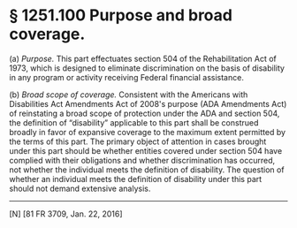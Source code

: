 # § 1251.100   Purpose and broad coverage.

(a) *Purpose.* This part effectuates section 504 of the Rehabilitation Act of 1973, which is designed to eliminate discrimination on the basis of disability in any program or activity receiving Federal financial assistance.


(b) *Broad scope of coverage.* Consistent with the Americans with Disabilities Act Amendments Act of 2008's purpose (ADA Amendments Act) of reinstating a broad scope of protection under the ADA and section 504, the definition of “disability” applicable to this part shall be construed broadly in favor of expansive coverage to the maximum extent permitted by the terms of this part. The primary object of attention in cases brought under this part should be whether entities covered under section 504 have complied with their obligations and whether discrimination has occurred, not whether the individual meets the definition of disability. The question of whether an individual meets the definition of disability under this part should not demand extensive analysis.



---

[N] [81 FR 3709, Jan. 22, 2016] 




